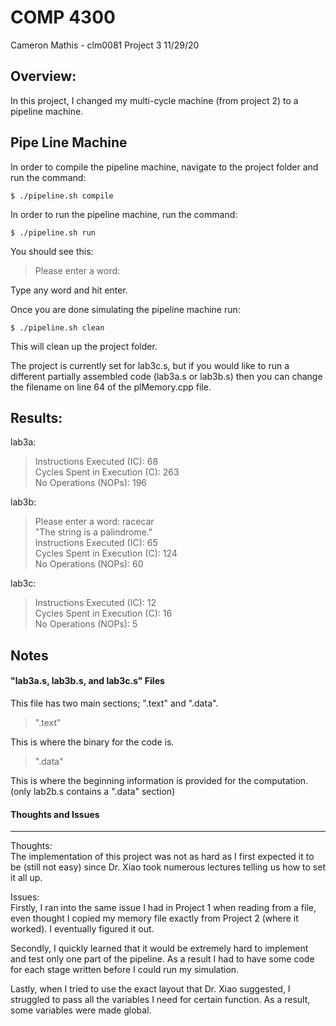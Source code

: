 COMP 4300
=====================
Cameron Mathis - clm0081
Project 3
11/29/20

Overview:
-------------

In this project, I changed my multi-cycle machine (from project 2) to a pipeline machine.

Pipe Line Machine
-------------

In order to compile the pipeline machine, navigate to the project folder and run the command:
	
	$ ./pipeline.sh compile

In order to run the pipeline machine, run the command: 

	$ ./pipeline.sh run

You should see this:

>Please enter a word:

Type any word and hit enter.

Once you are done simulating the pipeline machine run:
	
	$ ./pipeline.sh clean

This will clean up the project folder.

The project is currently set for lab3c.s, but if you would like to run a different partially assembled code (lab3a.s or lab3b.s) then you can change the filename on line 64 of the plMemory.cpp file.

Results:
-------------

lab3a:
> Instructions Executed (IC): 68 <br/>
> Cycles Spent in Execution (C): 263 <br/>
> No Operations (NOPs): 196 <br/>

lab3b:
> Please enter a word: racecar <br/>
> "The string is a palindrome." <br/>
> Instructions Executed (IC): 65 <br/>
> Cycles Spent in Execution (C): 124 <br/>
> No Operations (NOPs): 60 <br/>

lab3c:
> Instructions Executed (IC): 12 <br/>
> Cycles Spent in Execution (C): 16 <br/>
> No Operations (NOPs): 5 <br/>

Notes
-------------

#### "lab3a.s, lab3b.s, and lab3c.s" Files ####

This file has two main sections; ".text" and ".data".

>".text"

This is where the binary for the code is.

>".data"

This is where the beginning information is provided for the computation. (only lab2b.s contains a ".data" section)


#### Thoughts and Issues ####
************************************

Thoughts: <br/>
The implementation of this project was not as hard as I first expected it to be (still not easy) since Dr. Xiao took numerous lectures telling us how to set it all up.


Issues: <br/>
Firstly, I ran into the same issue I had in Project 1 when reading from a file, even thought I copied my memory file exactly from Project 2 (where it worked). I eventually figured it out.

Secondly, I quickly learned that it would be extremely hard to implement and test only one part of the pipeline. As a result I had to have some code for each stage written before I could run my simulation.

Lastly, when I tried to use the exact layout that Dr. Xiao suggested, I struggled to pass all the variables I need for certain function. As a result, some variables were made global.
